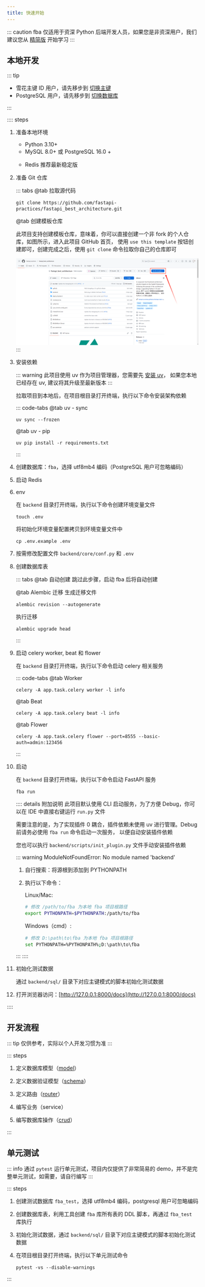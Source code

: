 ```yaml
---
title: 快速开始
---
```


::: caution
fba 仅适用于资深 Python 后端开发人员，如果您是非资深用户，我们建议您从 [精简版](../summary/fsm.md) 开始学习
:::

## 本地开发

::: tip

- 雪花主键 ID 用户，请先移步到 [切换主键](../reference/pk.md)
- PostgreSQL 用户，请先移步到 [切换数据库](../reference/db.md)

:::

:::: steps

1. 准备本地环境

    - Python 3.10+
    - MySQL 8.0+ 或 PostgreSQL 16.0 +
    - <p>Redis 推荐最新稳定版</p>

2. 准备 Git 仓库 <Badge type="warning" text="二选一" />

   ::: tabs
   @tab 拉取源代码

   ```shell:no-line-numbers
   git clone https://github.com/fastapi-practices/fastapi_best_architecture.git
   ```

   @tab 创建模板仓库

   此项目支持创建模板仓库，意味着，你可以直接创建一个非 fork 的个人仓库，如图所示，进入此项目
   GitHub 首页，
   使用 `use this template` 按钮创建即可，创建完成之后，使用 `git clone` 命令拉取你自己的仓库即可

   ![use_this_template](/images/use_this_template.png)
   :::

3. 安装依赖

   ::: warning
   此项目使用 uv 作为项目管理器，您需要先 [安装 uv](https://docs.astral.sh/uv/getting-started/installation/)，
   如果您本地已经存在 uv, 建议将其升级至最新版本
   :::

   拉取项目到本地后，在项目根目录打开终端，执行以下命令安装架构依赖

   ::: code-tabs
   @tab <Icon name="material-icon-theme:uv" />uv - sync

   ```shell:no-line-numbers
   uv sync --frozen
   ```

   @tab <Icon name="material-icon-theme:uv" />uv - pip

   ```shell:no-line-numbers
   uv pip install -r requirements.txt
   ```

   :::

4. 创建数据库：`fba`，选择 utf8mb4 编码（PostgreSQL 用户可忽略编码）
5. 启动 Redis
6. env

   在 `backend` 目录打开终端，执行以下命令创建环境变量文件

   ```shell:no-line-numbers
   touch .env
   ```

   将初始化环境变量配置拷贝到环境变量文件中

   ```shell:no-line-numbers
   cp .env.example .env
   ```

7. 按需修改配置文件 `backend/core/conf.py` 和 `.env`
8. 创建数据库表 <Badge type="warning" text="二选一" />

   ::: tabs
   @tab 自动创建
   跳过此步骤，启动 fba 后将自动创建

   @tab Alembic 迁移
   生成迁移文件

   ```shell:no-line-numbers
   alembic revision --autogenerate
   ```

   执行迁移

   ```shell:no-line-numbers
   alembic upgrade head
   ```
   :::

9. 启动 celery worker, beat 和 flower <Badge type="warning" text="此步骤为可选，三个都可以不执行" />

   在 `backend` 目录打开终端，执行以下命令启动 celery 相关服务

   ::: code-tabs
   @tab Worker

    ```shell:no-line-numbers
    celery -A app.task.celery worker -l info
    ```

   @tab Beat

    ```shell:no-line-numbers
    celery -A app.task.celery beat -l info
    ```

   @tab Flower

    ```shell:no-line-numbers
    celery -A app.task.celery flower --port=8555 --basic-auth=admin:123456
    ```
   :::

10. 启动

    在 `backend` 目录打开终端，执行以下命令启动 FastAPI 服务

    ```shell:no-line-numbers
    fba run
    ```

    :::: details 附加说明
    此项目默认使用 CLI 启动服务，为了方便 Debug，你可以在 IDE 中直接右键运行 `run.py` 文件

    需要注意的是，为了实现插件 0 耦合，插件依赖未使用 uv 进行管理。Debug 前请务必使用 `fba run` 命令启动一次服务，
    以便自动安装插件依赖

    您也可以执行 `backend/scripts/init_plugin.py` 文件手动安装插件依赖

    ::: warning ModuleNotFoundError: No module named 'backend'

    1. 自行搜索：将源根到添加到 PYTHONPATH
    2. 执行以下命令：

       Linux/Mac:

       ```sh
       # 修改 /path/to/fba 为本地 fba 项目根路径
       export PYTHONPATH=$PYTHONPATH:/path/to/fba
       ```

       Windows（cmd）:

       ```sh
       # 修改 D:\path\to\fba 为本地 fba 项目根路径
       set PYTHONPATH=%PYTHONPATH%;D:\path\to\fba
       ```

    :::
    ::::

11. 初始化测试数据

    通过 `backend/sql/` 目录下对应主键模式的脚本初始化测试数据

12. 打开浏览器访问：[http://127.0.0.1:8000/docs](http://127.0.0.1:8000/docs)

::::

## 开发流程

::: tip
仅供参考，实际以个人开发习惯为准
:::

::: steps

1. 定义数据库模型（[model](../reference/model.md)）

2. 定义数据验证模型（[schema](../reference/schema.md)）

3. 定义路由（[router](../reference/router.md)）

4. 编写业务（service）

5. 编写数据库操作（[crud](../reference/CRUD.md)）

:::

## 单元测试

::: info
通过 `pytest` 运行单元测试，项目内仅提供了非常简易的 demo，并不是完整单元测试，如需要，请自行编写
:::

::: steps

1. 创建测试数据库 `fba_test`，选择 utf8mb4 编码，postgresql 用户可忽略编码
2. 创建数据库表，利用工具创建 `fba` 库所有表的 DDL 脚本，再通过 `fba_test` 库执行
3. 初始化测试数据，通过 `backend/sql/` 目录下对应主键模式的脚本初始化测试数据
4. 在项目根目录打开终端，执行以下单元测试命令

   ```shell:no-line-numbers
   pytest -vs --disable-warnings
   ```

:::